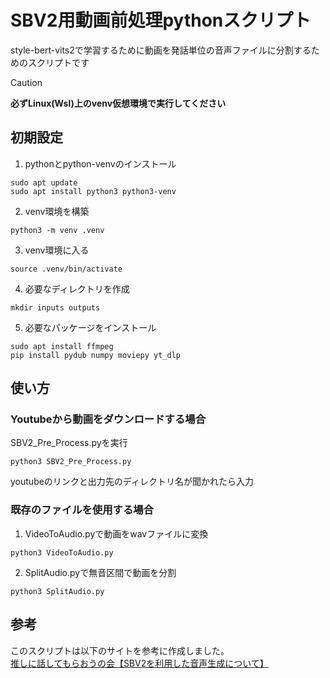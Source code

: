 # SBV2用動画前処理pythonスクリプト
style-bert-vits2で学習するために動画を発話単位の音声ファイルに分割するためのスクリプトです

> [!CAUTION]
> **必ずLinux(Wsl)上のvenv仮想環境で実行してください**

## 初期設定
1. pythonとpython-venvのインストール
```
sudo apt update
sudo apt install python3 python3-venv
```
2. venv環境を構築
```
python3 -m venv .venv
```
3. venv環境に入る
```
source .venv/bin/activate
```
4. 必要なディレクトリを作成
```
mkdir inputs outputs
```
5. 必要なパッケージをインストール
```
sudo apt install ffmpeg
pip install pydub numpy moviepy yt_dlp
```

## 使い方
### Youtubeから動画をダウンロードする場合
SBV2_Pre_Process.pyを実行
```
python3 SBV2_Pre_Process.py
```
youtubeのリンクと出力先のディレクトリ名が聞かれたら入力

### 既存のファイルを使用する場合
1. VideoToAudio.pyで動画をwavファイルに変換
```
python3 VideoToAudio.py
```
2. SplitAudio.pyで無音区間で動画を分割
```
python3 SplitAudio.py
```

## 参考
このスクリプトは以下のサイトを参考に作成しました。  
[推しに話してもらおうの会【SBV2を利用した音声生成について】](https://tonevoadventcalendar.hatenablog.com/entry/2024/12/24/154640)
